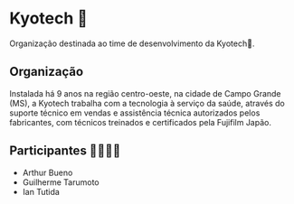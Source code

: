 # Kyotech 🌟
Organização destinada ao time de desenvolvimento da Kyotech🚀.

## Organização
Instalada há 9 anos na região centro-oeste, na cidade de Campo Grande (MS), a Kyotech trabalha com a tecnologia à serviço da saúde, através do suporte técnico em vendas e assistência técnica autorizados pelos fabricantes, com técnicos treinados e certificados pela Fujifilm Japão.

## Participantes 🙋‍♀️🙋‍♂️
- Arthur Bueno 
- Guilherme Tarumoto
- Ian Tutida
